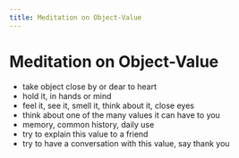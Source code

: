```yaml
---
title: Meditation on Object-Value
---
```

# Meditation on Object-Value

- take object close by or dear to heart
- hold it, in hands or mind
- feel it, see it, smell it, think about it, close eyes
- think about one of the many values it can have to you
- memory, common history, daily use
- try to explain this value to a friend
- try to have a conversation with this value, say thank you
